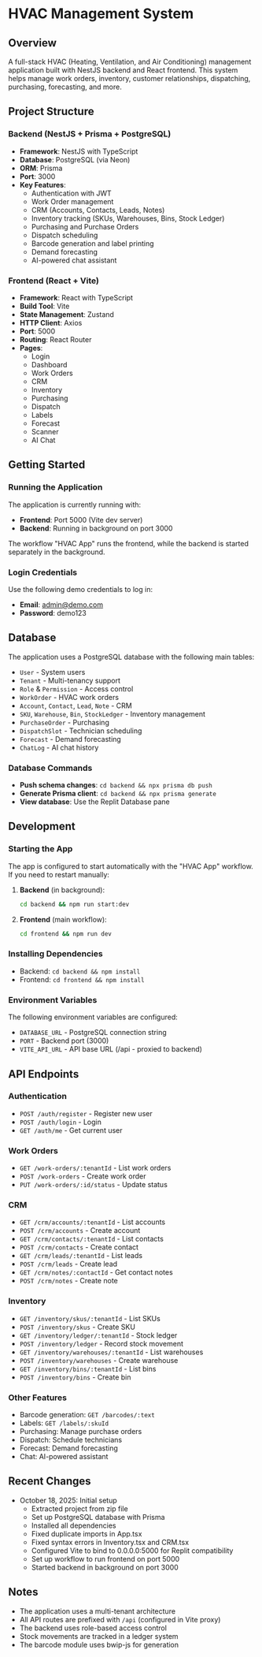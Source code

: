 # HVAC Management System

## Overview
A full-stack HVAC (Heating, Ventilation, and Air Conditioning) management application built with NestJS backend and React frontend. This system helps manage work orders, inventory, customer relationships, dispatching, purchasing, forecasting, and more.

## Project Structure

### Backend (NestJS + Prisma + PostgreSQL)
- **Framework**: NestJS with TypeScript
- **Database**: PostgreSQL (via Neon)
- **ORM**: Prisma
- **Port**: 3000
- **Key Features**:
  - Authentication with JWT
  - Work Order management
  - CRM (Accounts, Contacts, Leads, Notes)
  - Inventory tracking (SKUs, Warehouses, Bins, Stock Ledger)
  - Purchasing and Purchase Orders
  - Dispatch scheduling
  - Barcode generation and label printing
  - Demand forecasting
  - AI-powered chat assistant

### Frontend (React + Vite)
- **Framework**: React with TypeScript
- **Build Tool**: Vite
- **State Management**: Zustand
- **HTTP Client**: Axios
- **Port**: 5000
- **Routing**: React Router
- **Pages**:
  - Login
  - Dashboard
  - Work Orders
  - CRM
  - Inventory
  - Purchasing
  - Dispatch
  - Labels
  - Forecast
  - Scanner
  - AI Chat

## Getting Started

### Running the Application
The application is currently running with:
- **Frontend**: Port 5000 (Vite dev server)
- **Backend**: Running in background on port 3000

The workflow "HVAC App" runs the frontend, while the backend is started separately in the background.

### Login Credentials
Use the following demo credentials to log in:
- **Email**: admin@demo.com
- **Password**: demo123

## Database

The application uses a PostgreSQL database with the following main tables:
- `User` - System users
- `Tenant` - Multi-tenancy support
- `Role` & `Permission` - Access control
- `WorkOrder` - HVAC work orders
- `Account`, `Contact`, `Lead`, `Note` - CRM
- `SKU`, `Warehouse`, `Bin`, `StockLedger` - Inventory management
- `PurchaseOrder` - Purchasing
- `DispatchSlot` - Technician scheduling
- `Forecast` - Demand forecasting
- `ChatLog` - AI chat history

### Database Commands
- **Push schema changes**: `cd backend && npx prisma db push`
- **Generate Prisma client**: `cd backend && npx prisma generate`
- **View database**: Use the Replit Database pane

## Development

### Starting the App
The app is configured to start automatically with the "HVAC App" workflow. If you need to restart manually:

1. **Backend** (in background):
   ```bash
   cd backend && npm run start:dev
   ```

2. **Frontend** (main workflow):
   ```bash
   cd frontend && npm run dev
   ```

### Installing Dependencies
- Backend: `cd backend && npm install`
- Frontend: `cd frontend && npm install`

### Environment Variables
The following environment variables are configured:
- `DATABASE_URL` - PostgreSQL connection string
- `PORT` - Backend port (3000)
- `VITE_API_URL` - API base URL (/api - proxied to backend)

## API Endpoints

### Authentication
- `POST /auth/register` - Register new user
- `POST /auth/login` - Login
- `GET /auth/me` - Get current user

### Work Orders
- `GET /work-orders/:tenantId` - List work orders
- `POST /work-orders` - Create work order
- `PUT /work-orders/:id/status` - Update status

### CRM
- `GET /crm/accounts/:tenantId` - List accounts
- `POST /crm/accounts` - Create account
- `GET /crm/contacts/:tenantId` - List contacts
- `POST /crm/contacts` - Create contact
- `GET /crm/leads/:tenantId` - List leads
- `POST /crm/leads` - Create lead
- `GET /crm/notes/:contactId` - Get contact notes
- `POST /crm/notes` - Create note

### Inventory
- `GET /inventory/skus/:tenantId` - List SKUs
- `POST /inventory/skus` - Create SKU
- `GET /inventory/ledger/:tenantId` - Stock ledger
- `POST /inventory/ledger` - Record stock movement
- `GET /inventory/warehouses/:tenantId` - List warehouses
- `POST /inventory/warehouses` - Create warehouse
- `GET /inventory/bins/:tenantId` - List bins
- `POST /inventory/bins` - Create bin

### Other Features
- Barcode generation: `GET /barcodes/:text`
- Labels: `GET /labels/:skuId`
- Purchasing: Manage purchase orders
- Dispatch: Schedule technicians
- Forecast: Demand forecasting
- Chat: AI-powered assistant

## Recent Changes
- October 18, 2025: Initial setup
  - Extracted project from zip file
  - Set up PostgreSQL database with Prisma
  - Installed all dependencies
  - Fixed duplicate imports in App.tsx
  - Fixed syntax errors in Inventory.tsx and CRM.tsx
  - Configured Vite to bind to 0.0.0.0:5000 for Replit compatibility
  - Set up workflow to run frontend on port 5000
  - Started backend in background on port 3000

## Notes
- The application uses a multi-tenant architecture
- All API routes are prefixed with `/api` (configured in Vite proxy)
- The backend uses role-based access control
- Stock movements are tracked in a ledger system
- The barcode module uses bwip-js for generation
